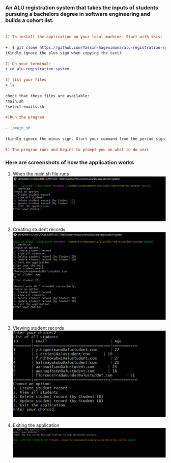 ### An ALU registration system that takes the inputs of students pursuing a bachelors degree in software engineering and builds a cohort list.
``` diff

1) To install the application on your local machine. Start with this:

+  $ git clone https://github.com/Yassin-hagenimana/alu-registration-system.git
(Kindly ignore the plus sign when copying the text)

2) On your terminal:
+ cd alu-registration-system

3) list your files 
+ ls

check that these files are available:
*main.sh
*select-emails.sh

4)Run the program

- ./main.sh

(kindly ignore the minus sign. Start your command from the period sign, followed by a backslash)

5) The program runs and begins to prompt you on what to do next

```
### Here are screenshots of how the application works

1. When the main.sh file runs
![Start Of The Application](images/start_of_program.png)

2. Creating student records
![Student Records](images/creating_student_record.png)

3. Viewing student records
![Viewing Student Records](images/viewing_student_record.png)

1. Exiting the application
![Exiting Application](images/exiting_application.png)
